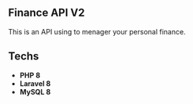 ## Finance API V2

This is an API using to menager your personal finance.

## Techs

- **PHP 8**
- **Laravel 8**
- **MySQL 8**
